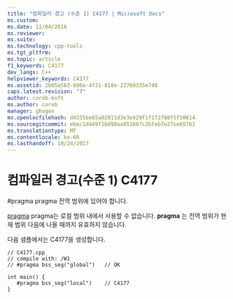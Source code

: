 ```yaml
---
title: "컴파일러 경고 (수준 1) C4177 | Microsoft Docs"
ms.custom: 
ms.date: 11/04/2016
ms.reviewer: 
ms.suite: 
ms.technology: cpp-tools
ms.tgt_pltfrm: 
ms.topic: article
f1_keywords: C4177
dev_langs: C++
helpviewer_keywords: C4177
ms.assetid: 2b05a5b3-696e-4f21-818e-227b9335e748
caps.latest.revision: "7"
author: corob-msft
ms.author: corob
manager: ghogen
ms.openlocfilehash: d4555be65a02011d3e3e429f1f172f88f5f50614
ms.sourcegitcommit: ebec1d449f2bd98aa851667c2bfeb7e27ce657b2
ms.translationtype: MT
ms.contentlocale: ko-KR
ms.lasthandoff: 10/24/2017
---
```

# <a name="compiler-warning-level-1-c4177"></a>컴파일러 경고(수준 1) C4177
\#pragma pragma 전역 범위에 있어야 합니다.  
  
 [pragma](../../preprocessor/pragma-directives-and-the-pragma-keyword.md) pragma는 로컬 범위 내에서 사용할 수 없습니다. **pragma** 는 전역 범위가 현재 범위 다음에 나올 때까지 유효하지 않습니다.  
  
 다음 샘플에서는 C4177을 생성합니다.  
  
```  
// C4177.cpp  
// compile with: /W1  
// #pragma bss_seg("global")   // OK  
  
int main() {  
   #pragma bss_seg("local")    // C4177  
}  
```